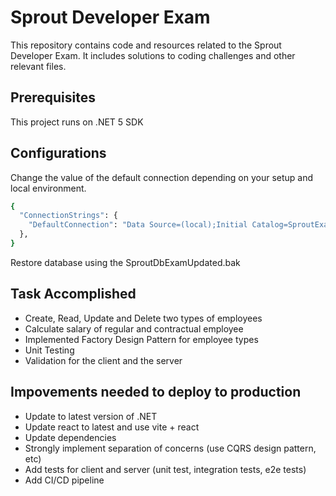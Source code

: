 # Sprout Developer Exam

This repository contains code and resources related to the Sprout Developer Exam. It includes solutions to coding challenges and other relevant files.

## Prerequisites

This project runs on .NET 5 SDK

## Configurations

Change the value of the default connection depending on your setup and local environment.
``` bash
{
  "ConnectionStrings": {
    "DefaultConnection": "Data Source=(local);Initial Catalog=SproutExamDb;Integrated Security=true"
  },
}
```
Restore database using the SproutDbExamUpdated.bak

## Task Accomplished

- Create, Read, Update and Delete two types of employees
- Calculate salary of regular and contractual employee
- Implemented Factory Design Pattern for employee types
- Unit Testing
- Validation for the client and the server

## Impovements needed to deploy to production

- Update to latest version of .NET
- Update react to latest and use vite + react
- Update dependencies
- Strongly implement separation of concerns (use CQRS design pattern, etc)
- Add tests for client and server (unit test, integration tests, e2e tests)
- Add CI/CD pipeline



